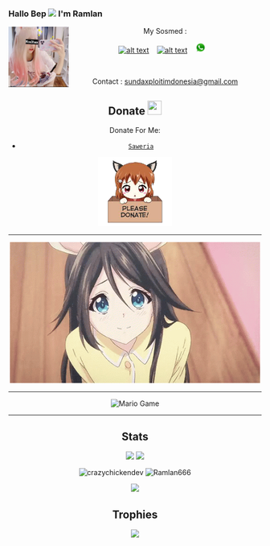 ### Hallo Bep <img src="https://github.com/TheDudeThatCode/TheDudeThatCode/blob/master/Assets/Hi.gif" width="29px"> I'm Ramlan
<img src="https://github.com/xnzul/xnzul/blob/main/img/NzulXsex.jpg" width=120 height="120" align="left">
<center>
My Sosmed :

<a href="https://m.facebook.com/XNzulMods/"><img src="https://image.flaticon.com/icons/svg/174/174848.svg" alt="alt text" width="20" height="20"></a>      &nbsp;&nbsp;   <a href="https://instagram.com/r00t_xnzul"><img src="https://image.flaticon.com/icons/svg/174/174855.svg" alt="alt text" width="20" height="20"></a> &nbsp;&nbsp;   <a href="https://wa.me/6283173142772"><img src="https://raw.githubusercontent.com/xnzul/xnzul/main/img/WhatsApp.png" alt="alt text" width="21" height="21"></a>
 &nbsp;&nbsp; 




&nbsp;&nbsp;     &nbsp;&nbsp;    &nbsp;&nbsp;   &nbsp;&nbsp;   &nbsp;&nbsp;   




Contact : sundaxploitimdonesia@gmail.com

## Donate <img src="https://github.com/TheDudeThatCode/TheDudeThatCode/blob/master/Assets/coin.gif" width="28" height="28">
Donate For Me:

* [`Saweria`](https://saweria.co/XNzul)

<img src="https://raw.githubusercontent.com/xnzul/xnzul/main/img/donate.png" width="148">

---
<img src="https://raw.githubusercontent.com/xnzul/xnzul/main/img/kawaii.gif">

---

<img src="https://github.com/TheDudeThatCode/TheDudeThatCode/blob/master/Assets/Mario_Gameplay.gif" alt="Mario Game">

---
## Stats

<a href="https://github.com/Ramlan666"><img src="https://github-readme-stats.vercel.app/api?username=Ramlan666&show_icons=true&theme=radical"></a>
<a href="https://github.com/Ramlan666"><img src="https://github-readme-stats.vercel.app/api/top-langs/?username=Ramlan666&theme=highcontrast&layout=compact"></a>

<!--START_SECTION:waka-->
<!--END_SECTION:waka-->
<p align="center" height='130px'> <img src="https://github-readme-stats.vercel.app/api?username=Ramlan666&show_icons=true&hide_title=true&include_all_commits=true&line_height=21&bg_color=0,64FFDA,64FFDA,A9EFDE,F2FFFC&count_public=true&theme=graywhite" alt="crazychickendev"/> <img src="https://github-readme-stats.vercel.app/api/top-langs/?username=Ramlan666&layout=compact&show_icons=true&bg_color=0,EFFDF9,CBFFF3,64FFDA&theme=graywhite&hide_title=true" alt="Ramlan666"/> </p>

<p align="center">
    <img src="https://github-readme-streak-stats.herokuapp.com/?user=Ramlan666">
</p>

## Trophies
<p align="center"> <img width=800 src="https://github-profile-trophy.vercel.app/?username=Ramlan666&row=2&column=3"/>
